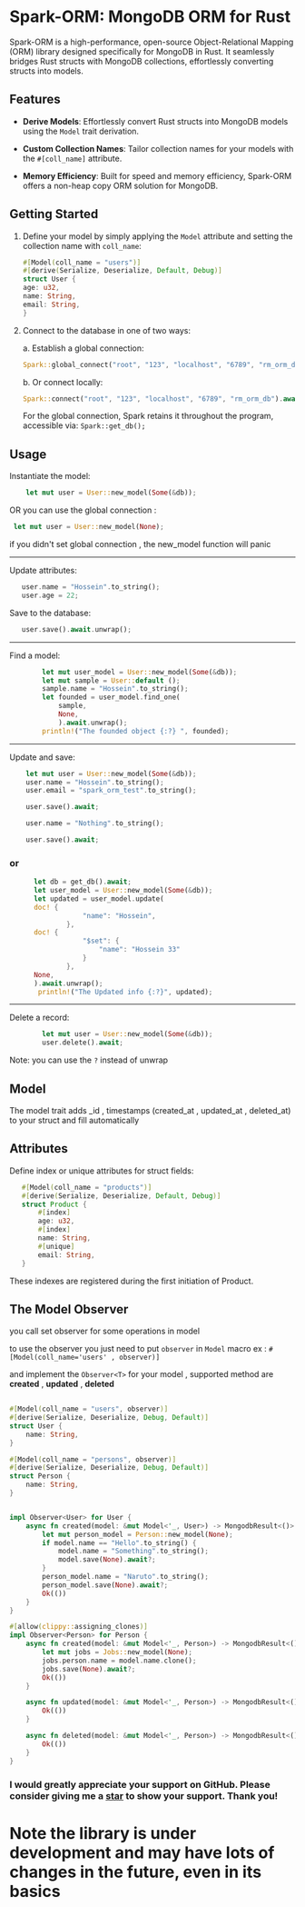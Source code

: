 # Spark-ORM: MongoDB ORM for Rust

Spark-ORM is a high-performance, open-source Object-Relational Mapping (ORM) library designed specifically for MongoDB in Rust. It seamlessly bridges Rust structs with MongoDB collections, effortlessly converting structs into models.

## Features

- **Derive Models**: Effortlessly convert Rust structs into MongoDB models using the `Model` trait derivation.

- **Custom Collection Names**: Tailor collection names for your models with the `#[coll_name]` attribute.

- **Memory Efficiency**: Built for speed and memory efficiency, Spark-ORM offers a non-heap copy ORM solution for MongoDB.

## Getting Started

1. Define your model by simply applying the `Model` attribute and setting the collection name with `coll_name`:

    ```rust
   #[Model(coll_name = "users")]
   #[derive(Serialize, Deserialize, Default, Debug)]
   struct User {
    age: u32,
    name: String,
    email: String,
   }
    ```

2. Connect to the database in one of two ways:

   a. Establish a global connection:
      ```rust
      Spark::global_connect("root", "123", "localhost", "6789", "rm_orm_db").await;
      ```

   b. Or connect locally:
      ```rust
      Spark::connect("root", "123", "localhost", "6789", "rm_orm_db").await;
      ```

   For the global connection, Spark retains it throughout the program, accessible via: ``Spark::get_db();``

## Usage 

Instantiate the model:

```rust
    let mut user = User::new_model(Some(&db));
```
OR  you can use the global connection :

```rust
 let mut user = User::new_model(None);
```
if you didn't set global connection , the new_model function will panic 

----------------------

Update attributes:

```rust
   user.name = "Hossein".to_string();
   user.age = 22;
```

Save to the database:


```rust
   user.save().await.unwrap();
```

---

Find a model:


```rust
        let mut user_model = User::new_model(Some(&db)); 
        let mut sample = User::default ();
        sample.name = "Hossein".to_string();
        let founded = user_model.find_one(
            sample,
            None,
            ).await.unwrap();
        println!("The founded object {:?} ", founded);
```

---

Update and save:


```rust
    let mut user = User::new_model(Some(&db));
    user.name = "Hossein".to_string();
    user.email = "spark_orm_test".to_string();

    user.save().await;

    user.name = "Nothing".to_string();

    user.save().await;
```

### or

```rust
      let db = get_db().await;
      let user_model = User::new_model(Some(&db));
      let updated = user_model.update(
      doc! {
                  "name": "Hossein",
              },
      doc! {
                  "$set": {
                      "name": "Hossein 33"
                  }
              },
      None,
      ).await.unwrap();
       println!("The Updated info {:?}", updated);
```
--- 
Delete a record:


```rust
        let mut user = User::new_model(Some(&db));
        user.delete().await;
```

Note: you can use the ``?`` instead of unwrap 

## Model

 The model trait adds _id , timestamps (created_at , updated_at , deleted_at) to your struct and fill automatically


## Attributes

Define index or unique attributes for struct fields:


```rust
   #[Model(coll_name = "products")]
   #[derive(Serialize, Deserialize, Default, Debug)]
   struct Product {
       #[index]
       age: u32,
       #[index]
       name: String,
       #[unique]
       email: String,
   }

```

These indexes are registered during the first initiation of Product.

## The Model Observer

you call set observer for some operations in model

to use the observer you just need to put `observer` in `Model` macro ex : `#[Model(coll_name='users' , observer)]`

and implement the `Observer<T>` for your model , supported method are **created** , **updated** , **deleted**

```rust
    
#[Model(coll_name = "users", observer)]
#[derive(Serialize, Deserialize, Debug, Default)]
struct User {
    name: String,
}

#[Model(coll_name = "persons", observer)]
#[derive(Serialize, Deserialize, Debug, Default)]
struct Person {
    name: String,
}


impl Observer<User> for User {
    async fn created(model: &mut Model<'_, User>) -> MongodbResult<()> {
        let mut person_model = Person::new_model(None);
        if model.name == "Hello".to_string() {
            model.name = "Something".to_string();
            model.save(None).await?;
        }
        person_model.name = "Naruto".to_string();
        person_model.save(None).await?;
        Ok(())
    }
}

#[allow(clippy::assigning_clones)]
impl Observer<Person> for Person {
    async fn created(model: &mut Model<'_, Person>) -> MongodbResult<()> {
        let mut jobs = Jobs::new_model(None);
        jobs.person.name = model.name.clone();
        jobs.save(None).await?;
        Ok(())
    }

    async fn updated(model: &mut Model<'_, Person>) -> MongodbResult<()> {
        Ok(())
    }

    async fn deleted(model: &mut Model<'_, Person>) -> MongodbResult<()> {
        Ok(())
    }
}

```

### I would greatly appreciate your support on GitHub. Please consider giving me a [star](https://github.com/H-0-O/spark-orm.git) to show your support. Thank you! 
#  Note the library is under development and may have lots of changes in the future, even in its basics